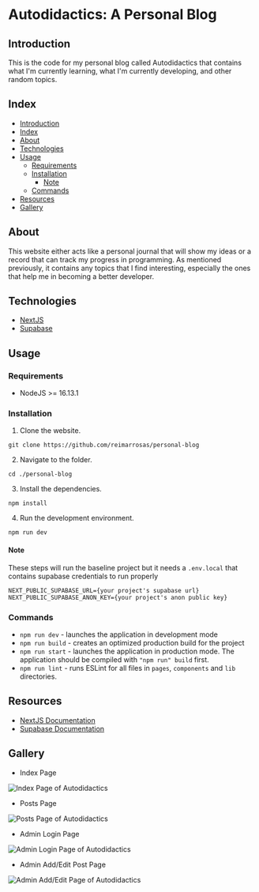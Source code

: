 # Autodidactics: A Personal Blog

## Introduction

This is the code for my personal blog called Autodidactics that contains what I'm currently learning, what I'm currently developing, and other random topics.

## Index

- [Introduction](#introduction)
- [Index](#index)
- [About](#about)
- [Technologies](#technologies)
- [Usage](#usage)
  - [Requirements](#requirements)
  - [Installation](#installation)
    - [Note](#note)
  - [Commands](#commands)
- [Resources](#resources)
- [Gallery](#gallery)

## About

This website either acts like a personal journal that will show my ideas or a record that can track my progress in programming. As mentioned previously, it contains any topics that I find interesting, especially the ones that help me in becoming a better developer.

## Technologies

- [NextJS](https://nextjs.org)
- [Supabase](https://supabase.com)

## Usage

### Requirements

- NodeJS >= 16.13.1

### Installation

1. Clone the website.

```
git clone https://github.com/reimarrosas/personal-blog
```

2. Navigate to the folder.

```
cd ./personal-blog
```

3. Install the dependencies.

```
npm install
```

4. Run the development environment.

```
npm run dev
```

#### Note

These steps will run the baseline project but it needs a `.env.local` that contains supabase credentials to run properly

```
NEXT_PUBLIC_SUPABASE_URL={your project's supabase url}
NEXT_PUBLIC_SUPABASE_ANON_KEY={your project's anon public key}
```

### Commands

- `npm run dev` - launches the application in development mode
- `npm run build` - creates an optimized production build for the project
- `npm run start` - launches the application in production mode. The application should be compiled with `"npm run" build` first.
- `npm run lint` - runs ESLint for all files in `pages`, `components` and `lib` directories.

## Resources

- [NextJS Documentation](https://nextjs.org/docs)
- [Supabase Documentation](https://supabase.com/docs)

## Gallery

- Index Page

![Index Page of Autodidactics](https://i.imgur.com/zQCKr9T.png)

- Posts Page

![Posts Page of Autodidactics](https://i.imgur.com/p6mLu3i.png)

- Admin Login Page

![Admin Login Page of Autodidactics](https://i.imgur.com/ppoEL87.png)

- Admin Add/Edit Post Page

![Admin Add/Edit Page of Autodidactics](https://i.imgur.com/glpDQt9.png)
